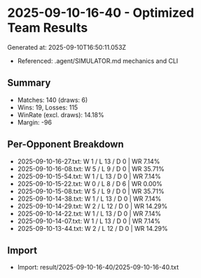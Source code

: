 # 2025-09-10-16-40 - Optimized Team Results

Generated at: 2025-09-10T16:50:11.053Z
- Referenced: .agent/SIMULATOR.md mechanics and CLI

## Summary
- Matches: 140 (draws: 6)
- Wins: 19, Losses: 115
- WinRate (excl. draws): 14.18%
- Margin: -96

## Per-Opponent Breakdown
- 2025-09-10-16-27.txt: W 1 / L 13 / D 0 | WR 7.14%
- 2025-09-10-16-08.txt: W 5 / L 9 / D 0 | WR 35.71%
- 2025-09-10-15-54.txt: W 1 / L 13 / D 0 | WR 7.14%
- 2025-09-10-15-22.txt: W 0 / L 8 / D 6 | WR 0.00%
- 2025-09-10-15-08.txt: W 5 / L 9 / D 0 | WR 35.71%
- 2025-09-10-14-38.txt: W 1 / L 13 / D 0 | WR 7.14%
- 2025-09-10-14-29.txt: W 2 / L 12 / D 0 | WR 14.29%
- 2025-09-10-14-22.txt: W 1 / L 13 / D 0 | WR 7.14%
- 2025-09-10-14-07.txt: W 1 / L 13 / D 0 | WR 7.14%
- 2025-09-10-13-44.txt: W 2 / L 12 / D 0 | WR 14.29%

## Import
- Import: result/2025-09-10-16-40/2025-09-10-16-40.txt